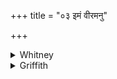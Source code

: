 +++
title = "०३ इमं वीरमनु"

+++

<details><summary>Whitney</summary>

### Translation
3. Be ye excited after this formidable hero; take hold, O companions,  
after Indra, the troop-conqueror, kine-conqueror, thunderbolt-armed,  
conquering in the course (*ájman*), slaughtering with force.

### Notes
This verse appears again as xix. 13. 6, in the midst of the hymn to  
which it belongs, and which is found also in various other texts. The  
verse corresponds to RV. x. 103. 6, SV. ii. 1204, VS. xvii. 38, and one  
in TS. iv. 6. 4², MS. ii. 10. 4. They all reverse the order of the two  
half-verses, begin our **c** with *gotrabhídaṁ govídam*, and have,  
instead of our **a**, *imáṁ sajātā ánu vīrayadhvam;* TS. differs from  
the rest by reading *‘nu* for *anu* in our **b**. The comm. explains  
*ájma* by *ajanaśīlaṁ kṣepaṇaśīlaṁ śatrubalam*. ⌊The word "in" were  
better omitted from the translation of **d**.⌋
</details>

<details><summary>Griffith</summary>

In this strong hero be ye glad and joyful: cleave ye to him even as ye cleave to Indra. Victorious, kine-winner, thunder-wielder, who quells a host and with his might destroys it.
</details>
